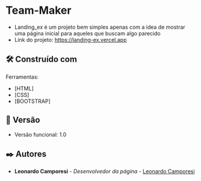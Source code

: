 # Team-Maker

* Landing_ex é um projeto bem simples apenas com a idea de mostrar uma página inicial para aqueles que buscam algo parecido
* Link do projeto: https://landing-ex.vercel.app
## 🛠️ Construído com

Ferramentas:
* [HTML]
* [CSS]
* [BOOTSTRAP]

## 📌 Versão

* Versão funcional: 1.0

## ✒️ Autores

* **Leonardo Camporesi** - *Desenvolvedor da página* - [Leonardo Camporesi]([https://github.com/linkParaPerfil](https://github.com/LeoInStorm))
